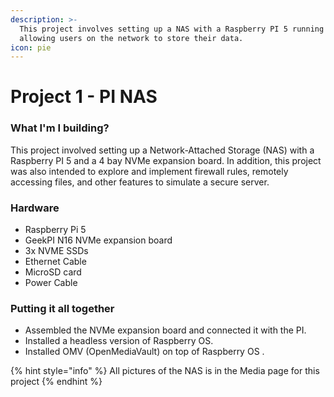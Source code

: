 ```yaml
---
description: >-
  This project involves setting up a NAS with a Raspberry PI 5 running OMV
  allowing users on the network to store their data.
icon: pie
---
```


# Project 1 - PI NAS

### What I'm I building?

This project involved setting up a Network-Attached Storage (NAS) with a Raspberry PI 5 and a 4 bay NVMe expansion board. In addition, this project was also intended to explore and implement firewall rules, remotely accessing files, and other features to simulate a secure server.



### Hardware&#x20;

* Raspberry Pi 5 &#x20;
* GeekPI N16 NVMe expansion board&#x20;
* 3x NVME SSDs
* Ethernet Cable
* MicroSD card&#x20;
* Power Cable



### Putting it all together&#x20;

* Assembled the NVMe expansion board and connected it with the PI.&#x20;
* Installed a headless version of Raspberry OS. &#x20;
* Installed OMV (OpenMediaVault) on top of Raspberry OS .&#x20;



{% hint style="info" %}
All pictures of the NAS is in the Media page for this project
{% endhint %}
